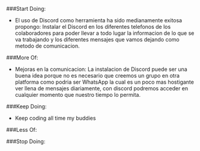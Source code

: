 ###Start Doing:
- El uso de Discord como herramienta ha sido medianamente exitosa propongo: Instalar el Discord en los diferentes telefonos de los colaboradores para poder llevar a todo lugar la informacion de lo que se va trabajando y los diferentes mensajes que vamos dejando como metodo de comunicacion.

###More Of:
- Mejoras en la comunicacion: La instalacion de Discord puede ser una buena idea porque no es necesario que creemos un grupo en otra platforma como podria ser WhatsApp la cual es un poco mas hostigante ver llena de mensajes diariamente, con discord podremos acceder en cualquier momento que nuestro tiempo lo permita. 

###Keep Doing:
- Keep coding all time my buddies

###Less Of:


###Stop Doing:
